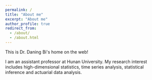 ```yaml
---
permalink: /
title: "About me"
excerpt: "About me"
author_profile: true
redirect_from: 
  - /about/
  - /about.html
---
```


This is Dr. Daning Bi's home on the web!

I am an assistant professor at Hunan University. My research interest includes high-dimensional statistics, time series analysis, statistical inference and actuarial data analysis. 
